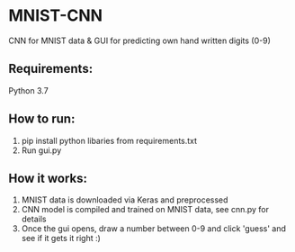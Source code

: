 # MNIST-CNN
CNN for MNIST data & GUI for predicting own hand written digits (0-9)

## Requirements:
Python 3.7

## How to run:
1) pip install python libaries from requirements.txt
2) Run gui.py

## How it works:
1) MNIST data is downloaded via Keras and preprocessed
2) CNN model is compiled and trained on MNIST data, see cnn.py for details
3) Once the gui opens, draw a number between 0-9 and click 'guess' and see if it gets it right :)



